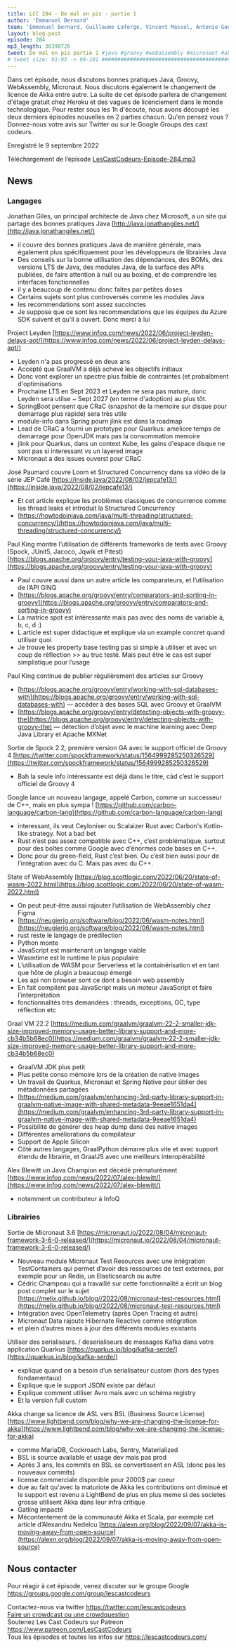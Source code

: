 ```yaml
---
title: LCC 284 - De mal en pis - partie 1
author: 'Emmanuel Bernard'
team: 'Emmanuel Bernard, Guillaume Laforge, Vincent Massol, Antonio Goncalves, Arnaud Héritier, Audrey Neveu'
layout: blog-post
episode: 284
mp3_length: 36390726
tweet: De mal en pis partie 1 #java #groovy #webassembly #micronaut #akka
# tweet size: 91-93 -> 99-101 #######################################################################
---
```

Dans cet épisode, nous discutons bonnes pratiques Java, Groovy, WebAssembly, Micronaut.
Nous discutons également le changement de licence de Akka entre autre.
La suite de cet épisode parlera de changement d'étage gratuit chez Heroku et des vagues de licenciement dans le monde technologique.
Pour rester sous les 1h d'écoute, nous avons découpé les deux derniers épisodes nouvelles en 2 parties chacun.
Qu'en pensez vous ? Donnez-nous votre avis sur Twitter ou sur le Google Groups des cast codeurs.

Enregistré le 9 septembre 2022

Téléchargement de l’épisode [LesCastCodeurs-Episode-284.mp3](https://traffic.libsyn.com/lescastcodeurs/LesCastCodeurs-Episode-284.mp3)

## News

### Langages

Jonathan Giles, un principal architecte de Java chez Microsoft, a un site qui partage des bonnes pratiques Java
[http://java.jonathangiles.net/](http://java.jonathangiles.net/)

- il couvre des bonnes pratiques Java de manière générale, mais également plus spécifiquement pour les développeurs de librairies Java
- Des conseils sur la bonne utilisation des dépendances, des BOMs, des versions LTS de Java, des modules Java, de la surface des APIs publiées, de faire attention à null ou au boxing, et de comprendre les interfaces fonctionnelles
- il y a beaucoup de contenu donc faites par petites doses 
- Certains sujets sont plus controversés comme les modules Java 
- les recommendations sont assez succinctes
- Je suppose que ce sont les recommendations que les équipes du Azure SDK suivent et qu’il a ouvert. Donc merci à lui

Project Leyden [https://www.infoq.com/news/2022/06/project-leyden-delays-aot/](https://www.infoq.com/news/2022/06/project-leyden-delays-aot/)

- Leyden n'a pas progressé en deux ans
- Accepté que GraalVM a déjà achevé les objectifs initiaux
- Donc vont explorer un spectre plus faible de contraintes (et probalbment d'optimisations
- Prochaine LTS en Sept 2023 et Leyden ne sera pas mature, donc Leyden sera utilse ~ Sept 2027 (en terme d'adoption) au plus tôt.
- SpringBoot pensent que CRaC (snapshot de la memoire sur disque pour demarrage plus rapide) sera très utile
- module-info dans Spring pourn jlink est dans la roadmap
- Lead de CRaC a fourni un prototype pour Quarkus: ameliore temps de demarrage pour OpenJDK mais pas la consommation memoire
- jlink pour Quarkus, dans un context Kube, les gains d'espace disque ne sont pas si interessant vs un layered image
- Micronaut a des issues ouverst pour CRaC

José Paumard couvre Loom et Structured Concurrency dans sa vidéo de la série JEP Café
[https://inside.java/2022/08/02/jepcafe13/](https://inside.java/2022/08/02/jepcafe13/)

- Et cet article explique les problèmes classiques de concurrence comme les thread leaks et introduit la Structured Concurrency
- [https://howtodoinjava.com/java/multi-threading/structured-concurrency/](https://howtodoinjava.com/java/multi-threading/structured-concurrency/)

Paul King montre l’utilisation de différents frameworks de tests avec Groovy (Spock, JUnit5, Jacoco, Jqwik et Pitest)
[https://blogs.apache.org/groovy/entry/testing-your-java-with-groovy](https://blogs.apache.org/groovy/entry/testing-your-java-with-groovy)

- Paul couvre aussi dans un autre article les comparateurs, et l’utilisation de l’API GINQ
- [https://blogs.apache.org/groovy/entry/comparators-and-sorting-in-groovy](https://blogs.apache.org/groovy/entry/comparators-and-sorting-in-groovy)
- La matrice spot est intéressante mais pas avec des noms de variable à, b, c, d :)
- L.article est super didactique et explique via un example concret quand utiliser quoi
- Je trouve les property base testing pas si simple à utiliser et avec un coup de réflection >> au truc testé. Mais peut être le cas est super simplistique pour l’usage 

Paul King continue de publier régulièrement des articles sur Groovy
- [https://blogs.apache.org/groovy/entry/working-with-sql-databases-with](https://blogs.apache.org/groovy/entry/working-with-sql-databases-with) — accéder à des bases SQL avec Groovy et GraalVM
- [https://blogs.apache.org/groovy/entry/detecting-objects-with-groovy-the](https://blogs.apache.org/groovy/entry/detecting-objects-with-groovy-the) — détection d’objet avec le machine learning avec Deep Java Library et Apache MXNet


Sortie de Spock 2.2, première version GA avec le support officiel de Groovy 4
[https://twitter.com/spockframework/status/1564999285250326529](https://twitter.com/spockframework/status/1564999285250326529)

- Bah la seule info intéressante est déjà dans le titre, càd c’est le support officiel de Groovy 4

Google lance un nouveau langage, appelé Carbon, comme un successeur de C++, mais en plus sympa !
[https://github.com/carbon-language/carbon-lang](https://github.com/carbon-language/carbon-lang)

- interessant, ils veut Ceyloniser ou Scalaizer Rust avec Carbon's Kotlin-like strategy. Not a bad bet
- Rust n’est pas assez compatible avec C++, c’est problématique, surtout pour des boîtes comme Google avec d’énormes code bases en C++.
- Donc pour du green-field, Rust c’est bien. Ou c’est bien aussi pour de l’intégration avec du C. Mais pas avec du C++.

State of WebAssembly [https://blog.scottlogic.com/2022/06/20/state-of-wasm-2022.html](https://blog.scottlogic.com/2022/06/20/state-of-wasm-2022.html)

- On peut peut-être aussi rajouter l’utilisation de WebAssembly chez Figma
- [https://neugierig.org/software/blog/2022/06/wasm-notes.html](https://neugierig.org/software/blog/2022/06/wasm-notes.html)
- rust reste le langage de prédilection
- Python monte
- JavaScript est maintenant un langage viable
- Wasmtime est le runtime le plus populaire
- L’utilisation de WASM pour Serverless et la containérisation et en tant que hôte de plugin a beaucoup émergé 
- Les api non browser sont ce dont a besoin web assembly 
- En fait compilent pas JavaScript mais un moteur JavaScript et faire l’interprétation 
- fonctionnalités très demandées : threads, exceptions, GC, type réflection etc 

Graal VM 22.2
[https://medium.com/graalvm/graalvm-22-2-smaller-jdk-size-improved-memory-usage-better-library-support-and-more-cb34b5b68ec0](https://medium.com/graalvm/graalvm-22-2-smaller-jdk-size-improved-memory-usage-better-library-support-and-more-cb34b5b68ec0)

- GraalVM JDK plus petit
- Plus petite conso mémoire lors de la création de native images
- Un travail de Quarkus, Micronaut et Spring Native pour ûblier des métadonnées partagées
- [https://medium.com/graalvm/enhancing-3rd-party-library-support-in-graalvm-native-image-with-shared-metadata-9eeae1651da4](https://medium.com/graalvm/enhancing-3rd-party-library-support-in-graalvm-native-image-with-shared-metadata-9eeae1651da4)
- Possibilité de générer des heap dump dans des native images
- Différentes améliorations du compilateur
- Support de Apple Silicon
- Côté autres langages, GraalPython démarre plus vite et avec support étendu de librairie, et GraalJS avec une meilleurs interopérabilité

Alex Blewitt un Java Champion est décédé prématurément [https://www.infoq.com/news/2022/07/alex-blewitt/](https://www.infoq.com/news/2022/07/alex-blewitt/)

- notamment un contributeur à InfoQ


### Librairies

Sortie de Micronaut 3.6
[https://micronaut.io/2022/08/04/micronaut-framework-3-6-0-released/](https://micronaut.io/2022/08/04/micronaut-framework-3-6-0-released/)

- Nouveau module Micronaut Test Resources avec une intégration TestContainers qui permet d’avoir des ressources de test externes, par exemple pour un Redis, un Elasticsearch ou autre
- Cédric Champeau qui a travaillé sur cette fonctionnalité a écrit un blog post complet sur le sujet [https://melix.github.io/blog//2022/08/micronaut-test-resources.html](https://melix.github.io/blog//2022/08/micronaut-test-resources.html)
- Intégration avec OpenTelemetry (après Open Tracing et autre)
- Micronaut Data rajoute Hibernate Reactive comme intégration
- et plein d’autres mises à jour des différents modules existants

Utiliser des serialiseurs. / deserialiseurs de messages Kafka dans votre application Quarkus [https://quarkus.io/blog/kafka-serde/](https://quarkus.io/blog/kafka-serde/)

- explique quand on a besoin d’un serialisateur custom (hors des types fondamentaux)
- Explique que le support JSON existe par défaut
- Explique comment utiliser Avro mais avec un schéma registry
- Et la version full custom

Akka change sa licence de ASL vers BSL (Business Source License) [https://www.lightbend.com/blog/why-we-are-changing-the-license-for-akka](https://www.lightbend.com/blog/why-we-are-changing-the-license-for-akka)

- comme MariaDB, Cockroach Labs, Sentry, Materialized
- BSL is source available et usage dev mais pas prod
- Après 3 ans, les commits en BSL se convertissent en ASL (donc pas les nouveaux commits)
- license commerciale disponible pour 2000$ par coeur
- due au fait qu'avec la maturiote de Akka les contributions ont diminué et le support est revenu a LightBend de plus en plus meme si des societes grosse utilisent Akka dans leur infra critique
- Gatling impacté
- Mécontentement de la communauté Akka et Scala, par exemple cet article d’Alexandru Nedelcu [https://alexn.org/blog/2022/09/07/akka-is-moving-away-from-open-source](https://alexn.org/blog/2022/09/07/akka-is-moving-away-from-open-source)

## Nous contacter

Pour réagir à cet épisode, venez discuter sur le groupe Google <https://groups.google.com/group/lescastcodeurs>

Contactez-nous via twitter <https://twitter.com/lescastcodeurs>  
[Faire un crowdcast ou une crowdquestion](https://lescastcodeurs.com/crowdcasting/)  
Soutenez Les Cast Codeurs sur Patreon <https://www.patreon.com/LesCastCodeurs>  
Tous les épisodes et toutes les infos sur <https://lescastcodeurs.com/>
<!-- vim: set spelllang=fr : -->
